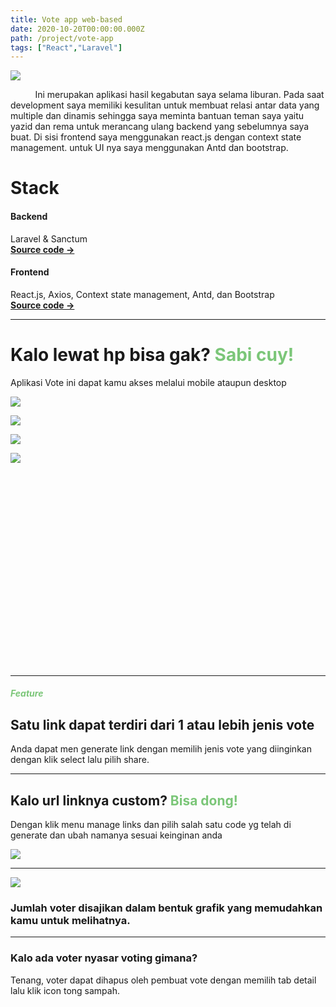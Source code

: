 ```yaml
---
title: Vote app web-based 
date: 2020-10-20T00:00:00.000Z
path: /project/vote-app
tags: ["React","Laravel"]
---
```


<div class="first-image">

![](img/mockup-header.jpg)

</div>

<div class="container">

<p class="p-3">
&nbsp;&nbsp;&nbsp;&nbsp;&nbsp;&nbsp;&nbsp;&nbsp;&nbsp;&nbsp;Ini merupakan aplikasi hasil kegabutan saya selama liburan. Pada saat development saya memiliki kesulitan untuk membuat relasi antar data yang multiple dan dinamis sehingga saya meminta bantuan teman saya yaitu yazid dan rema untuk merancang ulang backend yang sebelumnya saya buat. Di sisi frontend saya menggunakan react.js dengan context state management. untuk UI nya saya menggunakan Antd dan bootstrap.
</p>

<div class="row mx-auto">
<div class="p-lg-3 col-12 col-md-6 align-self-center text-left text-md-center my-5 my-md-0">
<h1>
Stack
</h1>
</div>
<div class="p-lg-3 col-12 col-md-6">
<h4>
Backend
</h4>
<p>Laravel & Sanctum <br/> 
<b><a target="_blank" href="https://github.com/fadhelmurphy/backend-vote-laravel">Source code →</a></b></p>
<h4>
Frontend
</h4>
<p>
React.js, Axios, Context state management, Antd, dan Bootstrap <br/> 
<b><a target="_blank" href="https://github.com/fadhelmurphy/frontend-vote-react">Source code →</a></b></p>
</div>
</div>
<hr>
<div class="row mx-auto my-5">
<div class="p-lg-3 col-12 col-md-6">
<h1>
Kalo lewat hp bisa gak? <span style="color:#7bc678">Sabi cuy!</span>
</h1>
</div>
<div class="p-lg-3 col-12 col-md-6 align-self-center text-left">
<p>
Aplikasi Vote ini dapat kamu akses melalui mobile ataupun desktop
</p>
</div>
</div>

</div>

<div class="row mx-auto align-items-center">
<div class="col-12" style="height:45vw">
<div class="first-image position-absolute" style="top: 35%; left: 15%; width: 30%;">

![](img/vote-desktop.png)

</div>
<div class="first-image position-absolute" style="top: 0%; left: 20%; width: 25%;">

![](img/dashboard-desktop-2.png)

</div>

<div class="first-image position-absolute" style="top: 5%; right: 35%; width: 18%;">

![](img/dashboard-mobile.jpg)

</div>
<div class="first-image position-absolute" style="top: 10%; right: 20%; width: 13%;">

![](img/vote-mobile.jpg)

</div>
</div>
</div>

<hr class="my-5">

<div class="container">

<div class="row mx-auto align-items-center">
<div class="p-lg-3 col-12 col-md-6 align-self-center">
<h5 class="text-uppercase" style="color:#7bc678">
Feature
</h5>
<h2>
Satu link dapat terdiri dari 1 atau lebih jenis vote
</h2>
<p>Anda dapat men generate link dengan memilih jenis vote yang diinginkan dengan klik select lalu pilih share.</p>
<hr class="my-5">
<h2>
Kalo url linknya custom? <span style="color:#7bc678">Bisa dong!</span>
</h2>
<p>Dengan klik menu manage links dan pilih salah satu code yg telah di generate dan ubah namanya sesuai keinginan anda</p>
</div>
<div class="col-12 col-md-6 text-left text-md-center">
<div class="first-image overflow-hidden" style="max-height:650px">

![](img/manage-link-mobile.jpg)

</div>
</div>
</div>

<div class="row mx-auto flex-column-reverse flex-lg-row align-items-center">
<div class="p-lg-3 col-12 align-self-center my-5 order-3 order-md-1" style="color:#7bc678">
<hr class="my-5">
</div>
<div class="col-12 col-md-6 text-left text-md-center order-1 order-md-2">
<div class="first-image overflow-hidden" style="max-height:650px">

![](img/result-mobile.jpg)

</div>
</div>
<div class="p-lg-5 col-12 col-md-6 order-2 order-md-3 align-self-center">
<h3>
Jumlah voter disajikan dalam bentuk grafik yang memudahkan kamu untuk melihatnya.
</h3>
<hr class="my-5">
<h3>
Kalo ada voter nyasar voting gimana?
</h3>
<p>Tenang, voter dapat dihapus oleh pembuat vote dengan memilih tab detail lalu klik icon tong sampah.</p>
</div>
</div>

</div>